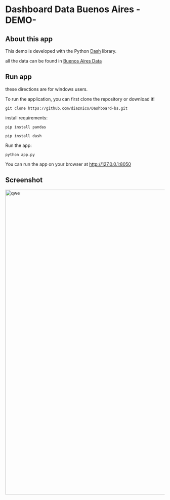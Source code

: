 <h1 class="tw-data-text tw-text-large tw-ta" data-placeholder="Traducci&oacute;n" id="tw-target-text" dir="ltr"><strong><span class="Y2IQFc" lang="en">Dashboard Data Buenos Aires -DEMO-</span></strong></h1>
<h2>About this app</h2>
<p class="tw-data-text tw-text-large tw-ta" data-placeholder="Traducci&oacute;n" id="tw-target-text" dir="ltr"><span class="Y2IQFc" lang="en">This demo is developed with the Python <a href="https://dash.plotly.com/">Dash</a> library.</span></p>
<p><span>all the data can be found in <a href="https://data.buenosaires.gob.ar/dataset/">Buenos Aires Data</a></span></p>
<h2 class="tw-data-text tw-text-large tw-ta" data-placeholder="Traducci&oacute;n" id="tw-target-text" dir="ltr"><span class="Y2IQFc" lang="en">Run app</span></h2>
<p><span>these directions are for windows users.</span></p>
<p class="tw-data-text tw-text-large tw-ta" data-placeholder="Traducci&oacute;n" id="tw-target-text" dir="ltr"><span class="Y2IQFc" lang="en">To run the application, you can first clone the repository or download it!</span></p>
 
<pre class="notranslate"><code>git clone https://github.com/diaznico/Dashboard-bs.git </code></pre>
<p><span></span></p>
<p><span>install requirements: </span></p>
<pre class="notranslate"><code>pip install pandas</code></pre>
<pre class="notranslate"><code>pip install dash</code></pre>
<p></p>

<p><span></span></p>
<p><span>Run the app:</span></p>
<pre class="notranslate"><code>python app.py</code></pre>

You can run the app on your browser at http://127.0.0.1:8050

<h2><span>Screenshot</span></h2>
<img width="960" alt="qwe" src="https://user-images.githubusercontent.com/89606866/195474448-2f62c3ec-3f78-482d-9dfc-0a26209938b3.png">
